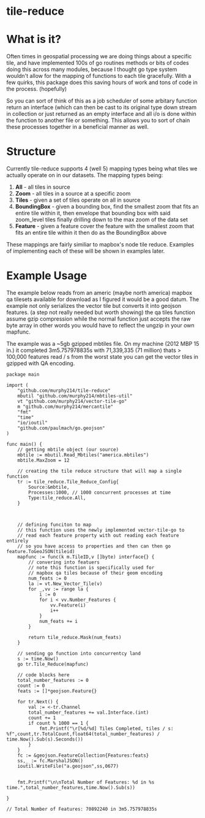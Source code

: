# tile-reduce

# What is it?

Often times in geospatial processing we are doing things about a specific tile, and have implemented 100s of go routines methods or bits of codes doing this across many modules, because I thought go type system wouldn't allow for the mapping of functions to each tile gracefully. With a few quirks, this package does this saving hours of work and tons of code in the process. (hopefully)

So you can sort of think of this as a job scheduler of some arbitary function return an interface (which can then be cast to its original type down stream in collection or just returned as an empty interface and all i/o is done within the function to another file or something. This allows you to sort of chain these processes together in a beneficial manner as well. 

# Structure 

Currently tile-reduce supports 4 (well 5) mapping types being what tiles we actually operate on in our datasets. The mapping types being: 

1. **All** - all tiles in source
2. **Zoom** - all tiles in a source at a specific zoom
3. **Tiles** - given a set of tiles operate on all in source
4. **BoundingBox** - given a bounding box, find the smallest zoom that fits an entire tile within it, then envelope that bounding box with said zoom_level tiles finally drilling down to the max zoom of the data set 
5. **Feature** - given a feature cover the feature with the smallest zoom that fits an entire tile within it then do as the BoundingBox above

These mappings are fairly similiar to mapbox's node tile reduce. Examples of implementing each of these will be shown in examples later. 

# Example Usage

The example below reads from an americ (maybe north america) mapbox qa tilesets available for download as I figured it would be a good datum. The example not only serializes the vector tile but converts it into geojson features. (a step not really needed but worth showing) the qa tiles function assume gzip compression while the normal function just accepts the raw byte array in other words you would have to reflect the ungzip in your own mapfunc. 

The example was a ~5gb gzipped mbtiles file. On my machine (2012 MBP 15 in.) it completed 3m5.757978835s with 71,339,335 (71 million) thats > 100,000 features read / s from the worst state you can get the vector tiles in gzipped with QA encoding. 

```golang 
package main

import (
	"github.com/murphy214/tile-reduce"
	mbutil "github.com/murphy214/mbtiles-util"
	vt "github.com/murphy214/vector-tile-go"
	m "github.com/murphy214/mercantile"
	"fmt"
	"time"
	"io/ioutil"
	"github.com/paulmach/go.geojson"
)

func main() {
	// getting mbtile object (our source)
	mbtile := mbutil.Read_Mbtiles("america.mbtiles")
	mbtile.MaxZoom = 12

	// creating the tile reduce structure that will map a single function
	tr := tile_reduce.Tile_Reduce_Config{
		Source:&mbtile,
		Processes:1000, // 1000 concurrent processes at time 
		Type:tile_reduce.All,
	}



	// defining funciton to map
	// this function uses the newly implemented vector-tile-go to 
	// read each feature property with out reading each feature entirely
	// so you have access to properties and then can then go feature.ToGeoJSON(tileid)
	mapfunc := func(k m.TileID,v []byte) interface{} {
		// convering into featuers
		// note this function is specifically used for
		// mapbox qa tiles because of their geom encoding
		num_feats := 0
		la := vt.New_Vector_Tile(v)
		for _,vv := range la {
			i := 0 
			for i < vv.Number_Features {
				vv.Feature(i)
				i++
			}
			num_feats += i
		}
		
		return tile_reduce.Mask(num_feats)
	}
	
	// sending go function into concurrentcy land
	s := time.Now()
	go tr.Tile_Reduce(mapfunc)
	
	// code blocks here
	total_number_features := 0
	count := 0
	feats := []*geojson.Feature{}

	for tr.Next() {
		val := <-tr.Channel
		total_number_features += val.Interface.(int)
		count += 1
		if count % 1000 == 1 { 
			fmt.Printf("\r[%d/%d] Tiles Completed, tiles / s: %f",count,tr.TotalCount,float64(total_number_features) / time.Now().Sub(s).Seconds())
		}
	}
	fc := &geojson.FeatureCollection{Features:feats}
	ss,_ := fc.MarshalJSON()
	ioutil.WriteFile("a.geojson",ss,0677)


	fmt.Printf("\n\nTotal Number of Features: %d in %s time.",total_number_features,time.Now().Sub(s))

}

// Total Number of Features: 70892240 in 3m5.757978835s 
```

